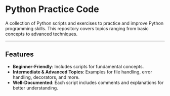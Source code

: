 # Python Practice Code

A collection of Python scripts and exercises to practice and improve Python programming skills. This repository covers topics ranging from basic concepts to advanced techniques.

---

## Features

- **Beginner-Friendly**: Includes scripts for fundamental concepts.
- **Intermediate & Advanced Topics**: Examples for file handling, error handling, decorators, and more.
- **Well-Documented**: Each script includes comments and explanations for better understanding.


 
